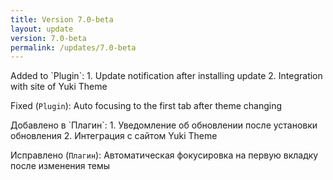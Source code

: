 ```yaml
---
title: Version 7.0-beta
layout: update
version: 7.0-beta
permalink: /updates/7.0-beta
---
```


<div class="content_en" markdown="1">
Added to `Plugin`:
1. Update notification after installing update
2. Integration with site of Yuki Theme

Fixed (`Plugin`): Auto focusing to the first tab after theme changing
</div>

<div class="content_ru" markdown="1">
Добавлено в `Плагин`:
1. Уведомление об обновлении после установки обновления
2. Интеграция с сайтом Yuki Theme

Исправлено (`Плагин`): Автоматическая фокусировка на первую вкладку после изменения темы  
</div>